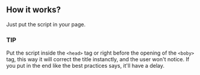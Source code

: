  How it works?
--------------------------------------------------------------

Just put the script in your page.

### TIP

Put the script inside the `<head>` tag or right before the opening of the `<boby>` tag, this way it will correct the title instanctly, and the user won't notice. If you put in the end like the best practices says, it'll have a delay.
